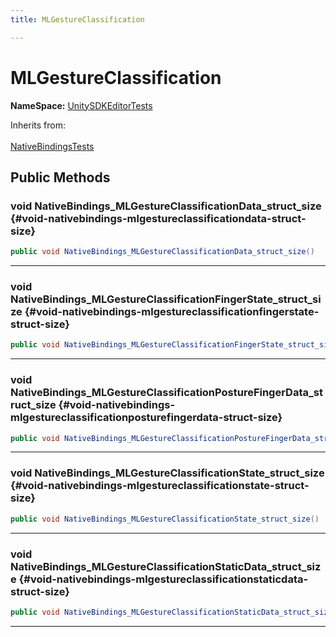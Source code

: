 ```yaml
---
title: MLGestureClassification

---
```


# MLGestureClassification



**NameSpace:** 
[UnitySDKEditorTests](/unity-api/api/UnitySDKEditorTests/UnitySDKEditorTests.md) 





Inherits from: <br></br>[NativeBindingsTests](/unity-api/api/UnitySDKEditorTests/UnitySDKEditorTests.NativeBindingsTests.md)




## Public Methods

### void NativeBindings_MLGestureClassificationData_struct_size {#void-nativebindings-mlgestureclassificationdata-struct-size}

```csharp
public void NativeBindings_MLGestureClassificationData_struct_size()
```






-----------

### void NativeBindings_MLGestureClassificationFingerState_struct_size {#void-nativebindings-mlgestureclassificationfingerstate-struct-size}

```csharp
public void NativeBindings_MLGestureClassificationFingerState_struct_size()
```






-----------

### void NativeBindings_MLGestureClassificationPostureFingerData_struct_size {#void-nativebindings-mlgestureclassificationposturefingerdata-struct-size}

```csharp
public void NativeBindings_MLGestureClassificationPostureFingerData_struct_size()
```






-----------

### void NativeBindings_MLGestureClassificationState_struct_size {#void-nativebindings-mlgestureclassificationstate-struct-size}

```csharp
public void NativeBindings_MLGestureClassificationState_struct_size()
```






-----------

### void NativeBindings_MLGestureClassificationStaticData_struct_size {#void-nativebindings-mlgestureclassificationstaticdata-struct-size}

```csharp
public void NativeBindings_MLGestureClassificationStaticData_struct_size()
```






-----------

